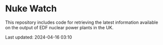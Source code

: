 # Nuke Watch

This repository includes code for retrieving the latest information available on the output of EDF nuclear power plants in the UK.

Last updated: 2024-04-16 03:10